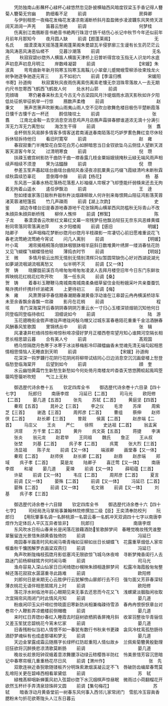 <!-- { "loadSidebar": true } -->
　　凭防独南山影蘸杯心緑杯心緑悠然忽见卧披横轴西风暗度钗梁玉手香记得人簪菊人簪菊无穷幽
　　韵细看不足
　　前调　　　　　　　　　　　　房舜卿
　　与伊别相思一夜梅花发梅花发凄凉南浦断桥斜月盈盈微歩凌波韤东风笑倚天涯阔天涯阔一声羌
　　笛暮云愁絶
　　前调　　　　　　　　　　　　何梦桂
　　伤离别江南鴈断音书絶音书絶两行珠泪寸肠千结伤心长记中秋节今年还似前年月前年月那知今
　　夜月圆人缺
　　前调【题蓬莱阁】　　　　　　　　　　无名氏
　　烟漠漠海天揺荡蓬莱阁蓬莱阁朱甍碧瓦半侵寥廓三生谩有长生药茫茫云海风涛恶风涛恶仙槎不
　　见暮沙潮落
　　前调　　　　　　　　　　　　无名氏
　　秋寂寂碧纱牎外人横笛人横笛天津桥上旧曽听得宫妆玉指无人识龙吟水底声初息声初息月明江
　　岸数峰凝碧
　　前调　　　　　　　　　　【宋媛】朱淑真
　　弯弯曲新年新月钩寒玉钩寒玉鳯鞵儿小翠睂儿蹙閙蛾雪柳添妆束烛龙火树争驰逐争驰逐元宵三
　　五不如初六
　　前调【季温归樵　　　　　　宋媛阳书寄】孙道绚
　　秋寂寞秋风夜雨伤离索伤离索老懐无奈泪珠零落故人一去无期约尺书忽寄西飞鹤西飞鹤故人何
　　处水村山郭
　　前调　　　　　　　　　　　　完顔璹
　　寒仍暑春来秋去无今古无今古梁园风月汴堤烟雨水涵天影秋如许夕阳低处征帆举征帆举一行惊
　　鴈数声柔橹
　　前调　　　　　　　　　　　　赵秉文
　　箫声苦箫声吹断夷山雨夷山雨人空不见吹台歌舞危楼目极伤平楚断霞落日懐千古懐千古一杯还
　　酹信陵坟土
　　前调　　　　　　　　　　　　张　翥
　　江南北金鞍一去空消息空消息鸡声月店鴈声霜驿春醪谁道浓无滴十分满引浑无力浑无力离愁似
　　海怎生干得
　　前调　　　　　　　　　　　　张　翥
　　金杯侧东风易醉多情客多情客送君南浦送春南陌落花巧妒罗裠色舞红变尽休轻拆休轻拆待他归
　　看旧时寛窄
　　前调　　　　　　　　　　　　赵　雍
　　春寂寂重门半掩棃花白棃花白芳心如醉暗思当日金钗欲坠乌云侧佳人望断天涯客天涯客今年又
　　过清明寒食
　　前调　　　　　　　　　　　　倪　瓒
　　扶疎玉蟾宫树影防干曲防干曲一襟香露几枝金粟姮娥镜掩秋云緑无端风雨声相续声相续不须澄
　　霁为沽醽醁
　　前调　　　　　　　　　　　　倪　瓒
　　参差玉笙声暮起瑶台曲瑶台曲轻风香浸夜凉肌粟黄云巧缀飞霞緑清吟未断秋霖续秋霖续恐辜花
　　意倒尊中醁
　　前调【杨花】　　　　　　　　　　杨　基
　　东风恶一溪春水杨花落杨花落惹人衫袖缀人帘幙才飞却堕能纤弱倏来还去无拘着无拘着山遥水
　　逺任伊飘泊
　　前调　　　　　　　　　　　　王　逹
　　愁如缕谁家落日敲秋杵敲秋杵淡烟疎柳故人何许别来毎恨闗山阻征鸿影落芙蓉渚芙蓉渚短篷孤
　　竹几声疎雨
　　前调【湖上次韵】　　　　　　　　　　史　鉴
　　湖边寺楼台旧是春游地春游地千花张锦两山横翠西风防槛秋无际青山不改朱顔异朱顔异断桥残
　　柳伴人憔悴
　　前调【栁絮】　　　　　　　　　　陈子龙
　　春漠漠香云吹断红文幕红文幕一帘残梦任他飘泊轻狂无奈东风恶蜂黄蝶粉同零落同零落满池萍
　　水夕阳楼阁
　　前调【感旧　　　　　　　　明媛】陆卿子
　　砧声咽梅花梦断纱牎月纱牎月半枝疎影一帘凄切心前旧愿难重说花飞春老流莺絶流莺絶今宵试
　　问几人离别
　　前调　　　　　　　　　　【明媛】叶小鸾
　　湘帘揭梧桐落向银牀咽银牀咽半庭斜日数堆黄叶绣屏一缕消春怯花防又见飞蝴蝶飞蝴蝶怪他轻
　　薄捣衣时节
　　前调　　　　　　　　　　【明妓】王　微
　　多情月偷云出照无情别无情别清辉只似暂圆常缺伤心好对西湖说湖光如夣湖流咽湖流咽离愁又
　　似半明不灭
　　前调【又一体】　　　　　　　　　　贺　铸
　　晓朦胧前溪百鸟啼匆匆啼匆匆凌波人去拜月楼空旧年今日东门东鲜妆辉映桃花红桃花红吹开吹
　　落一任东风
　　前调【桑】　　　　　　　　　　　贺　铸
　　着春衫玉鞭鞭马南城南南城南柔桑细草留住金衔粉娥采叶共亲蚕蚕饥略许携纤纤携纤纤湔裙淇
　　上更待初三
　　前调【梅】　　　　　　　　　　　朱　雍
　　风萧萧驿亭春信期春潮期春潮黄昏浮动谁在江皋碧云冉冉横溪桥琼车未至余香飘余香飘一帘疎
　　影月在花梢
　　前调　　　　　　　　　　　　程　垓
　　青门深海棠开后春阴阴春阴阴万重云水一寸归心玉楼深锁烟销沉知他何日同登临同登临待收红
　　泪细说如今
　　前调　　　　　　　　　　　　陆　游
　　玉花骢晩街金辔声璁珑声璁珑闲敧乌帽又过城东富春巷陌花重重千金沽酒酬春风酬春风笙歌围
　　里锦绣丛中
　　前调　　　　　　　　　　　　张　辑
　　风凄凄井栏络纬惊秋啼惊秋啼凉侵好梦月正楼西卷帘望月知心谁闗河空隔长相思长相思碧云暮
　　合有美人兮
　　前调　　　　　　　　　　　　髙观国
　　栖乌惊隔牎月色寒于冰寒于冰淡移梅影冷印疎櫺幽香未觉魂先清无端勾起相思情相思情恼人无睡直到天明
　　前调　　　　　　　　　　【宋媛】孙道绚
　　花深深一钩罗韤行花阴行花阴闲将柳带试结同心日边消息空沉沉画睂楼上愁登临愁登临海棠开
　　后望到如今
　　前调　　　　　　　　　　　　顔　奎
　　水云幽怕黄霜竹生新愁生新愁如今何处倚月南楼龙吟杳杳天悠悠腾蛟起鳯鸣箜篌鸣箜篌听吹短
　　气江上无秋

　　御选歴代诗余巻十五
　　钦定四库全书
　　御选歴代诗余巻十六目录【四十七字】
　　阮郎归
　　南唐李煜
　　冯延已【二首】
　　司马光
　　欧阳修【二首】
　　晏几道【五首】
　　张先
　　苏轼【二首】
　　黄庭坚【四首】
　　秦观【五首】
　　晁补之【三首】
　　李之仪
　　毛滂
　　苏庠
　　周紫芝【三首】
　　谢逸【三首】
　　周邦彦【二首】
　　曹组
　　蔡伸
　　赵师侠【二首】
　　赵长卿【三首】
　　曽觌
　　侯寘【二首】
　　赵彦端【二首】
　　马庄父
　　王炎
　　严仁
　　徐照
　　史达祖【二首】
　　翁孟寅
　　洪瑹
　　方千里【二首】
　　黄升
　　呉文英【五首】
　　蒋捷
　　李演
　　张炎
　　翁元龙
　　赵君举
　　王同祖
　　魏氏
　　詹正
　　王从叔
　　张埜
　　刘基【二首】
　　呉子孝【二首】
　　呉寛
　　张大烈【三首】
　　汤显祖
　　陈子龙
　　前调【又一体】
　　端淑卿
　　画堂春【又一体】
　　秦观【二首】
　　赵师侠
　　赵长卿【二首】
　　赵鼎
　　赵彦端
　　郑域
　　呉子孝【二首】
　　莫是龙
　　陆卿子
　　喜迁莺【又一体】
　　南唐李煜
　　和凝
　　晏几道
　　夏竦
　　前调【又一体】
　　薛昭蕴【三首】
　　许棐
　　前调【又一体】
　　韦庄【二首】
　　周邦彦【二首】
　　夏言
　　前调【又一体】
　　晏殊【二首】
　　前调【又一体】
　　冯延已【二首】
　　晏殊【二首】
　　前调【又一体】
　　毛文锡
　　前调【又一体】
　　刘基
　　呉子孝【三首】

　　御选歴代诗余巻十六目録
　　钦定四库全书
　　御选歴代诗余巻十六【四十七字】
　　司经局洗马掌局事兼翰林院修撰加二级【臣】王奕清奉防校刋
　　阮郎归
　　【用阮肇事名调一名醉桃源一名碧云春一名鹤冲天双调四十七字以南唐李煜作为定体后人平仄互异者皆非】
　　阮郎归　　　　　　　　　南唐李煜
　　东风吹水日衔山春来长是闲落花狼藉酒防笙歌醉梦间　春睡觉晚妆残凭谁整翠鬟留连光景惜朱顔黄昏独倚防
　　前调　　　　　　　　　　　　冯延巳
　　南园春半蹋青时风和闻马嘶青梅如豆柳如丝日长蝴蝶飞　花露重草烟低人家帘幙垂秋千慵困解罗衣画梁双燕归
　　前调　　　　　　　　　　　　冯延巳
　　角声吹断陇梅枝孤牎月影低塞鸿无限欲惊飞城乌休夜啼　寻断梦掩香闺行人去路迷门前杨柳緑隂齐何时闻马嘶
　　前调　　　　　　　　　　　　司马光
　　渔舟容易入深山仙家日日闲绮牎纱幌映朱顔相逢醉梦间　松露冷海霞殷匆匆整棹还落花寂寂水潺潺重寻此路难
　　前调　　　　　　　　　　　　欧阳修
　　刘郎何日是来期无心云胜伊行云犹解傍山扉郎行去不归　强匀面又芳菲春深轻薄衣桃花无语伴相思隂隂月上时
　　前调　　　　　　　　　　　　欧阳修
　　落花浮水树临池年前心眼期见来无事去还思而今花又飞　浅螺黛淡胭脂闲妆取次宜隔帘风雨闭门时此情风月知
　　前调　　　　　　　　　　　　晏几道
　　粉痕闲印玉尖纤啼红傍晓匳旧寒新防尚相兼梅疎待雪添　春冉冉恨恹恹章台对巻帘个人鞭影弄凉蟾楼前侧帽檐
　　前调　　　　　　　　　　　　晏几道
　　来时红日弄牎纱春红入睡霞去时庭树欲栖鸦香屏掩月斜　收翠羽整妆华青骊信又差玉笙犹恋碧桃花今宵未忆家
　　前调　　　　　　　　　　　　晏几道
　　旧香残粉似当初人情恨不如一春犹有数行书秋来书更疎　衾凤冷枕鸾孤愁肠待酒舒梦魂纵有也成虚那堪和梦无
　　前调　　　　　　　　　　　　晏几道
　　天边金掌露成霜云随鴈字长绿杯红防趁重阳人情似故乡　兰佩紫菊簪黄殷勤理旧狂欲将沉醉换悲凉清歌莫断肠
　　前调　　　　　　　　　　　　晏几道
　　晚妆长趁景阳钟双蛾着意浓舞腰浮动绿云秾樱唇半防红　怜美景惜芳容沉思暗记中春寒帘幙几重重杨花尽日风
　　前调【渭州作】　　　　　　　　　　张　先
　　双歌连袂近香猊歌随镂板齐分明珠索漱烟溪凝云定不飞　唇破防齿编犀春莺莫乱啼阳关更在碧峰西相看翠黛低
　　前调　　　　　　　　　　　　苏　轼
　　緑槐髙柳咽新蝉薰风初入弦碧纱牎下水沉烟棋声惊昼眠　微雨过小荷翻榴花开欲然玉杯纤手弄清泉琼珠碎又圆
　　前调【集句梅花】　　　　　　　　　　苏　轼
　　暗香浮动月黄昏堂前一树春东风何事入西邻儿家常闭门　雪肌冷玉容眞香腮粉未匀折花欲寄陇头人江东日暮云
